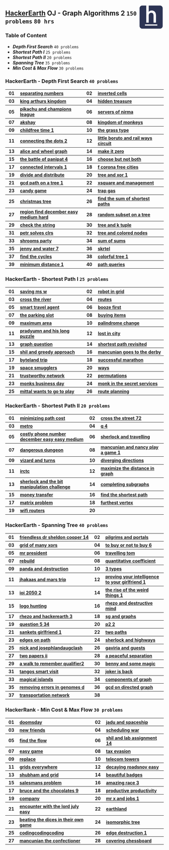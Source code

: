 <img align="right" width="80" src="/logos/hackerearth.jpg"></img>

## [HackerEarth](https://hackerearth.com/) OJ - Graph Algorithms 2 `150 problems` `80 hrs`

### Table of Content

- ***Depth First Search***    `40 problems`
- ***Shortest Path I***       `25 problems`
- ***Shortest Path II***      `20 problems`
- ***Spanning Tree***         `35 problems`
- ***Min Cost & Max Flow***   `30 problems`

### HackerEarth - Depth First Search `40 problems`

<table>
    <tbody>
        <tr>
<th align="center" width="50px">01</th><th align="left" width="550px"><a href="https://hackerearth.com/practice/algorithms/graphs/depth-first-search/practice-problems/algorithm/separating-numbers-6fe976a9/">separating numbers</a></th>
<th align="center" width="50px">02</th><th align="left" width="550px"><a href="https://hackerearth.com/practice/algorithms/graphs/depth-first-search/practice-problems/algorithm/inverted-cells-83eae42d/">inverted cells</a></th>
        </tr>
        <tr>
<th align="center" width="50px">03</th><th align="left" width="550px"><a href="https://hackerearth.com/practice/algorithms/graphs/depth-first-search/practice-problems/algorithm/king-arthurs-kingdom-f40cf764/">king arthurs kingdom</a></th>
<th align="center" width="50px">04</th><th align="left" width="550px"><a href="https://hackerearth.com/practice/algorithms/graphs/depth-first-search/practice-problems/algorithm/hidden-treasure-0d3fa65b/">hidden treasure</a></th>
        </tr>
        <tr>
<th align="center" width="50px">05</th><th align="left" width="550px"><a href="https://hackerearth.com/practice/algorithms/graphs/depth-first-search/practice-problems/algorithm/pikachu-and-champions-league-608a1d43/">pikachu and champions league</a></th>
<th align="center" width="50px">06</th><th align="left" width="550px"><a href="https://hackerearth.com/practice/algorithms/graphs/depth-first-search/practice-problems/algorithm/servers-of-nirma/">servers of nirma</a></th>
        </tr>
        <tr>
<th align="center" width="50px">07</th><th align="left" width="550px"><a href="https://hackerearth.com/practice/algorithms/graphs/depth-first-search/practice-problems/algorithm/akshay/">akshay</a></th>
<th align="center" width="50px">08</th><th align="left" width="550px"><a href="https://hackerearth.com/practice/algorithms/graphs/depth-first-search/practice-problems/algorithm/kingdom-of-monkeys/">kingdom of monkeys</a></th>
        </tr>
        <tr>
<th align="center" width="50px">09</th><th align="left" width="550px"><a href="https://hackerearth.com/practice/algorithms/graphs/depth-first-search/practice-problems/algorithm/childfree-time-1/">childfree time 1</a></th>
<th align="center" width="50px">10</th><th align="left" width="550px"><a href="https://hackerearth.com/practice/algorithms/graphs/depth-first-search/practice-problems/algorithm/the-grass-type/">the grass type</a></th>
        </tr>
        <tr>
<th align="center" width="50px">11</th><th align="left" width="550px"><a href="https://hackerearth.com/practice/algorithms/graphs/depth-first-search/practice-problems/algorithm/connecting-the-dots-2/">connecting the dots 2</a></th>
<th align="center" width="50px">12</th><th align="left" width="550px"><a href="https://hackerearth.com/practice/algorithms/graphs/depth-first-search/practice-problems/algorithm/little-boruto-and-rail-ways-circuit/">little boruto and rail ways circuit</a></th>
        </tr>
        <tr>
<th align="center" width="50px">13</th><th align="left" width="550px"><a href="https://hackerearth.com/practice/algorithms/graphs/depth-first-search/practice-problems/algorithm/alice-and-wheel-graph/">alice and wheel graph</a></th>
<th align="center" width="50px">14</th><th align="left" width="550px"><a href="https://hackerearth.com/practice/algorithms/graphs/depth-first-search/practice-problems/algorithm/make-it-zero/">make it zero</a></th>
        </tr>
        <tr>
<th align="center" width="50px">15</th><th align="left" width="550px"><a href="https://hackerearth.com/practice/algorithms/graphs/depth-first-search/practice-problems/algorithm/the-battle-of-panipat-4/">the battle of panipat 4</a></th>
<th align="center" width="50px">16</th><th align="left" width="550px"><a href="https://hackerearth.com/practice/algorithms/graphs/depth-first-search/practice-problems/algorithm/choose-but-not-both-0478f107/">choose but not both</a></th>
        </tr>
        <tr>
<th align="center" width="50px">17</th><th align="left" width="550px"><a href="https://hackerearth.com/practice/algorithms/graphs/depth-first-search/practice-problems/algorithm/connected-intervals-1/">connected intervals 1</a></th>
<th align="center" width="50px">18</th><th align="left" width="550px"><a href="https://hackerearth.com/practice/algorithms/graphs/depth-first-search/practice-problems/algorithm/f-corona-free-cities/">f corona free cities</a></th>
        </tr>
        <tr>
<th align="center" width="50px">19</th><th align="left" width="550px"><a href="https://hackerearth.com/practice/algorithms/graphs/depth-first-search/practice-problems/algorithm/divide-and-distribute-74b70a00/">divide and distribute</a></th>
<th align="center" width="50px">20</th><th align="left" width="550px"><a href="https://hackerearth.com/practice/algorithms/graphs/depth-first-search/practice-problems/algorithm/tree-and-xor-1-aaedc91e/">tree and xor 1</a></th>
        </tr>
        <tr>
<th align="center" width="50px">21</th><th align="left" width="550px"><a href="https://hackerearth.com/practice/algorithms/graphs/depth-first-search/practice-problems/algorithm/gcd-path-on-a-tree-1-1589989c/">gcd path on a tree 1</a></th>
<th align="center" width="50px">22</th><th align="left" width="550px"><a href="https://hackerearth.com/practice/algorithms/graphs/depth-first-search/practice-problems/algorithm/xsquare-and-management/">xsquare and management</a></th>
        </tr>
        <tr>
<th align="center" width="50px">23</th><th align="left" width="550px"><a href="https://hackerearth.com/practice/algorithms/graphs/depth-first-search/practice-problems/algorithm/candy-game/">candy game</a></th>
<th align="center" width="50px">24</th><th align="left" width="550px"><a href="https://hackerearth.com/practice/algorithms/graphs/depth-first-search/practice-problems/algorithm/trap-gas-e0bcf5ad/">trap gas</a></th>
        </tr>
        <tr>
<th align="center" width="50px">25</th><th align="left" width="550px"><a href="https://hackerearth.com/practice/algorithms/graphs/depth-first-search/practice-problems/algorithm/christmas-tree/">christmas tree</a></th>
<th align="center" width="50px">26</th><th align="left" width="550px"><a href="https://hackerearth.com/practice/algorithms/graphs/depth-first-search/practice-problems/algorithm/find-the-sum-of-shortest-paths-b47a96cd/">find the sum of shortest paths</a></th>
        </tr>
        <tr>
<th align="center" width="50px">27</th><th align="left" width="550px"><a href="https://hackerearth.com/practice/algorithms/graphs/depth-first-search/practice-problems/algorithm/region-find-december-easy-medium-hard/">region find december easy medium hard</a></th>
<th align="center" width="50px">28</th><th align="left" width="550px"><a href="https://hackerearth.com/practice/algorithms/graphs/depth-first-search/practice-problems/algorithm/random-subset-on-a-tree-22172a94/">random subset on a tree</a></th>
        </tr>
        <tr>
<th align="center" width="50px">29</th><th align="left" width="550px"><a href="https://hackerearth.com/practice/algorithms/graphs/depth-first-search/practice-problems/algorithm/check-the-string-0d25fff4/">check the string</a></th>
<th align="center" width="50px">30</th><th align="left" width="550px"><a href="https://hackerearth.com/practice/algorithms/graphs/depth-first-search/practice-problems/algorithm/tree-and-k-tuple/">tree and k tuple</a></th>
        </tr>
        <tr>
<th align="center" width="50px">31</th><th align="left" width="550px"><a href="https://hackerearth.com/practice/algorithms/graphs/depth-first-search/practice-problems/algorithm/petr-solves-clrs-01096d2d/">petr solves clrs</a></th>
<th align="center" width="50px">32</th><th align="left" width="550px"><a href="https://hackerearth.com/practice/algorithms/graphs/depth-first-search/practice-problems/algorithm/tree-and-colored-nodes-c4f5bbe3/">tree and colored nodes</a></th>
        </tr>
        <tr>
<th align="center" width="50px">33</th><th align="left" width="550px"><a href="https://hackerearth.com/practice/algorithms/graphs/depth-first-search/practice-problems/algorithm/shrooms-party-6f9c8807/">shrooms party</a></th>
<th align="center" width="50px">34</th><th align="left" width="550px"><a href="https://hackerearth.com/practice/algorithms/graphs/depth-first-search/practice-problems/algorithm/sum-of-sums/">sum of sums</a></th>
        </tr>
        <tr>
<th align="center" width="50px">35</th><th align="left" width="550px"><a href="https://hackerearth.com/practice/algorithms/graphs/depth-first-search/practice-problems/algorithm/jenny-and-water-7-d0337cc3-ec2c1136/">jenny and water 7</a></th>
<th align="center" width="50px">36</th><th align="left" width="550px"><a href="https://hackerearth.com/practice/algorithms/graphs/depth-first-search/practice-problems/algorithm/skrtel/">skrtel</a></th>
        </tr>
        <tr>
<th align="center" width="50px">37</th><th align="left" width="550px"><a href="https://hackerearth.com/practice/algorithms/graphs/depth-first-search/practice-problems/algorithm/find-the-cycles/">find the cycles</a></th>
<th align="center" width="50px">38</th><th align="left" width="550px"><a href="https://hackerearth.com/practice/algorithms/graphs/depth-first-search/practice-problems/algorithm/colorful-tree-1-28334713/">colorful tree 1</a></th>
        </tr>
        <tr>
<th align="center" width="50px">39</th><th align="left" width="550px"><a href="https://hackerearth.com/practice/algorithms/graphs/depth-first-search/practice-problems/algorithm/minimum-distance-1/">minimum distance 1</a></th>
<th align="center" width="50px">40</th><th align="left" width="550px"><a href="https://hackerearth.com/practice/algorithms/graphs/depth-first-search/practice-problems/algorithm/path-queries-ba308c8e/">path queries</a></th>
        </tr>
    </tbody>
</table>

### HackerEarth - Shortest Path I `25 problems`

<table>
    <tbody>
        <tr>
<th align="center" width="50px">01</th><th align="left" width="550px"><a href="https://hackerearth.com/practice/algorithms/graphs/shortest-path-algorithms/practice-problems/algorithm/saving-ms-w-7b3d36df/">saving ms w</a></th>
<th align="center" width="50px">02</th><th align="left" width="550px"><a href="https://hackerearth.com/practice/algorithms/graphs/shortest-path-algorithms/practice-problems/algorithm/robot-in-grid-b7d391f7/">robot in grid</a></th>
        </tr>
        <tr>
<th align="center" width="50px">03</th><th align="left" width="550px"><a href="https://hackerearth.com/practice/algorithms/graphs/shortest-path-algorithms/practice-problems/algorithm/cross-the-river-052be366/">cross the river</a></th>
<th align="center" width="50px">04</th><th align="left" width="550px"><a href="https://hackerearth.com/practice/algorithms/graphs/shortest-path-algorithms/practice-problems/algorithm/routes-48c6192a/">routes</a></th>
        </tr>
        <tr>
<th align="center" width="50px">05</th><th align="left" width="550px"><a href="https://hackerearth.com/practice/algorithms/graphs/shortest-path-algorithms/practice-problems/algorithm/smart-travel-agent/">smart travel agent</a></th>
<th align="center" width="50px">06</th><th align="left" width="550px"><a href="https://hackerearth.com/practice/algorithms/graphs/shortest-path-algorithms/practice-problems/algorithm/booze-first-76e979dd/">booze first</a></th>
        </tr>
        <tr>
<th align="center" width="50px">07</th><th align="left" width="550px"><a href="https://hackerearth.com/practice/algorithms/graphs/shortest-path-algorithms/practice-problems/algorithm/the-parking-slot-9fac40d6/">the parking slot</a></th>
<th align="center" width="50px">08</th><th align="left" width="550px"><a href="https://hackerearth.com/practice/algorithms/graphs/shortest-path-algorithms/practice-problems/algorithm/buying-items-d552af6f/">buying items</a></th>
        </tr>
        <tr>
<th align="center" width="50px">09</th><th align="left" width="550px"><a href="https://hackerearth.com/practice/algorithms/graphs/shortest-path-algorithms/practice-problems/algorithm/maximum-area-fd641ce2/">maximum area</a></th>
<th align="center" width="50px">10</th><th align="left" width="550px"><a href="https://hackerearth.com/practice/algorithms/graphs/shortest-path-algorithms/practice-problems/algorithm/palindrome-change-3e337ebf/">palindrome change</a></th>
        </tr>
        <tr>
<th align="center" width="50px">11</th><th align="left" width="550px"><a href="https://hackerearth.com/practice/algorithms/graphs/shortest-path-algorithms/practice-problems/algorithm/pradyumn-and-his-long-puzzle/">pradyumn and his long puzzle</a></th>
<th align="center" width="50px">12</th><th align="left" width="550px"><a href="https://hackerearth.com/practice/algorithms/graphs/shortest-path-algorithms/practice-problems/algorithm/lost-in-city-f6e7f540/">lost in city</a></th>
        </tr>
        <tr>
<th align="center" width="50px">13</th><th align="left" width="550px"><a href="https://hackerearth.com/practice/algorithms/graphs/shortest-path-algorithms/practice-problems/algorithm/graph-question/">graph question</a></th>
<th align="center" width="50px">14</th><th align="left" width="550px"><a href="https://hackerearth.com/practice/algorithms/graphs/shortest-path-algorithms/practice-problems/algorithm/shortest-path-revisited-9e1091ea/">shortest path revisited</a></th>
        </tr>
        <tr>
<th align="center" width="50px">15</th><th align="left" width="550px"><a href="https://hackerearth.com/practice/algorithms/graphs/shortest-path-algorithms/practice-problems/algorithm/shil-and-greedy-approach/">shil and greedy approach</a></th>
<th align="center" width="50px">16</th><th align="left" width="550px"><a href="https://hackerearth.com/practice/algorithms/graphs/shortest-path-algorithms/practice-problems/algorithm/mancunian-goes-to-the-derby/">mancunian goes to the derby</a></th>
        </tr>
        <tr>
<th align="center" width="50px">17</th><th align="left" width="550px"><a href="https://hackerearth.com/practice/algorithms/graphs/shortest-path-algorithms/practice-problems/algorithm/byteland-trip/">byteland trip</a></th>
<th align="center" width="50px">18</th><th align="left" width="550px"><a href="https://hackerearth.com/practice/algorithms/graphs/shortest-path-algorithms/practice-problems/algorithm/successful-marathon-0691ec04/">successful marathon</a></th>
        </tr>
        <tr>
<th align="center" width="50px">19</th><th align="left" width="550px"><a href="https://hackerearth.com/practice/algorithms/graphs/shortest-path-algorithms/practice-problems/algorithm/space-smugglers/">space smugglers</a></th>
<th align="center" width="50px">20</th><th align="left" width="550px"><a href="https://hackerearth.com/practice/algorithms/graphs/shortest-path-algorithms/practice-problems/algorithm/ways/">ways</a></th>
        </tr>
        <tr>
<th align="center" width="50px">21</th><th align="left" width="550px"><a href="https://hackerearth.com/practice/algorithms/graphs/shortest-path-algorithms/practice-problems/algorithm/trustworthy-network/">trustworthy network</a></th>
<th align="center" width="50px">22</th><th align="left" width="550px"><a href="https://hackerearth.com/practice/algorithms/graphs/shortest-path-algorithms/practice-problems/algorithm/permutations/">permutations</a></th>
        </tr>
        <tr>
<th align="center" width="50px">23</th><th align="left" width="550px"><a href="https://hackerearth.com/practice/algorithms/graphs/shortest-path-algorithms/practice-problems/algorithm/monks-business-day/">monks business day</a></th>
<th align="center" width="50px">24</th><th align="left" width="550px"><a href="https://hackerearth.com/practice/algorithms/graphs/shortest-path-algorithms/practice-problems/algorithm/monk-in-the-secret-services/">monk in the secret services</a></th>
        </tr>
        <tr>
<th align="center" width="50px">25</th><th align="left" width="550px"><a href="https://hackerearth.com/practice/algorithms/graphs/shortest-path-algorithms/practice-problems/algorithm/mittal-wants-to-go-to-play/">mittal wants to go to play</a></th>
<th align="center" width="50px">26</th><th align="left" width="550px"><a href="https://hackerearth.com/practice/algorithms/graphs/shortest-path-algorithms/practice-problems/algorithm/route-planning-c6409134/">route planning</a></th>
        </tr>
    </tbody>
</table>

### HackerEarth - Shortest Path II `20 problems`

<table>
    <tbody>
        <tr>
<th align="center" width="50px">01</th><th align="left" width="550px"><a href="https://hackerearth.com/practice/algorithms/graphs/shortest-path-algorithms/practice-problems/algorithm/minimizing-path-cost/">minimizing path cost</a></th>
<th align="center" width="50px">02</th><th align="left" width="550px"><a href="https://hackerearth.com/practice/algorithms/graphs/shortest-path-algorithms/practice-problems/algorithm/cross-the-street-72/">cross the street 72</a></th>
        </tr>
        <tr>
<th align="center" width="50px">03</th><th align="left" width="550px"><a href="https://hackerearth.com/practice/algorithms/graphs/shortest-path-algorithms/practice-problems/algorithm/metro-6db2ba1b/">metro</a></th>
<th align="center" width="50px">04</th><th align="left" width="550px"><a href="https://hackerearth.com/practice/algorithms/graphs/shortest-path-algorithms/practice-problems/algorithm/q-4/">q 4</a></th>
        </tr>
        <tr>
<th align="center" width="50px">05</th><th align="left" width="550px"><a href="https://hackerearth.com/practice/algorithms/graphs/shortest-path-algorithms/practice-problems/algorithm/costly-phone-number-december-easy-easy-medium/">costly phone number december easy easy medium</a></th>
<th align="center" width="50px">06</th><th align="left" width="550px"><a href="https://hackerearth.com/practice/algorithms/graphs/shortest-path-algorithms/practice-problems/algorithm/sherlock-and-travelling/">sherlock and travelling</a></th>
        </tr>
        <tr>
<th align="center" width="50px">07</th><th align="left" width="550px"><a href="https://hackerearth.com/practice/algorithms/graphs/shortest-path-algorithms/practice-problems/algorithm/dangerous-dungeon/">dangerous dungeon</a></th>
<th align="center" width="50px">08</th><th align="left" width="550px"><a href="https://hackerearth.com/practice/algorithms/graphs/shortest-path-algorithms/practice-problems/algorithm/mancunian-and-nancy-play-a-game-1/">mancunian and nancy play a game 1</a></th>
        </tr>
        <tr>
<th align="center" width="50px">09</th><th align="left" width="550px"><a href="https://hackerearth.com/practice/algorithms/graphs/shortest-path-algorithms/practice-problems/algorithm/vizard-and-turns-a8c61c7e/">vizard and turns</a></th>
<th align="center" width="50px">10</th><th align="left" width="550px"><a href="https://hackerearth.com/practice/algorithms/graphs/shortest-path-algorithms/practice-problems/algorithm/diverging-directions-c3a64882/">diverging directions</a></th>
        </tr>
        <tr>
<th align="center" width="50px">11</th><th align="left" width="550px"><a href="https://hackerearth.com/practice/algorithms/graphs/shortest-path-algorithms/practice-problems/algorithm/irctc/">irctc</a></th>
<th align="center" width="50px">12</th><th align="left" width="550px"><a href="https://hackerearth.com/practice/algorithms/graphs/shortest-path-algorithms/practice-problems/approximate/maximize-the-distance-in-graph-2e8503e7/">maximize the distance in graph</a></th>
        </tr>
        <tr>
<th align="center" width="50px">13</th><th align="left" width="550px"><a href="https://hackerearth.com/practice/algorithms/graphs/shortest-path-algorithms/practice-problems/algorithm/sherlock-and-the-bit-manipulation-challenge-d4e61686/">sherlock and the bit manipulation challenge</a></th>
<th align="center" width="50px">14</th><th align="left" width="550px"><a href="https://hackerearth.com/practice/algorithms/graphs/shortest-path-algorithms/practice-problems/algorithm/completing-subgraphs-8a55d9a5/">completing subgraphs</a></th>
        </tr>
        <tr>
<th align="center" width="50px">15</th><th align="left" width="550px"><a href="https://hackerearth.com/practice/algorithms/graphs/shortest-path-algorithms/practice-problems/algorithm/money-transfer-c6c93a50/">money transfer</a></th>
<th align="center" width="50px">16</th><th align="left" width="550px"><a href="https://hackerearth.com/practice/algorithms/graphs/shortest-path-algorithms/practice-problems/algorithm/find-the-shortest-path-71e2e3d7/">find the shortest path</a></th>
        </tr>
        <tr>
<th align="center" width="50px">17</th><th align="left" width="550px"><a href="https://hackerearth.com/practice/algorithms/graphs/shortest-path-algorithms/practice-problems/algorithm/matrix-problem/">matrix problem</a></th>
<th align="center" width="50px">18</th><th align="left" width="550px"><a href="https://hackerearth.com/practice/algorithms/graphs/shortest-path-algorithms/practice-problems/algorithm/furthest-vertex/">furthest vertex</a></th>
        </tr>
        <tr>
<th align="center" width="50px">19</th><th align="left" width="550px"><a href="https://hackerearth.com/practice/algorithms/graphs/shortest-path-algorithms/practice-problems/algorithm/wifi-routers/">wifi routers</a></th>
<th align="center" width="50px">20</th><th align="left" width="550px"><a href=""></a></th>
        </tr>
    </tbody>
</table>

### HackerEarth - Spanning Tree `40 problems`

<table>
    <tbody>
        <tr>
<th align="center" width="50px">01</th><th align="left" width="550px"><a href="https://hackerearth.com/practice/algorithms/graphs/minimum-spanning-tree/practice-problems/algorithm/friendless-dr-sheldon-cooper-14/">friendless dr sheldon cooper 14</a></th>
<th align="center" width="50px">02</th><th align="left" width="550px"><a href="https://hackerearth.com/practice/algorithms/graphs/minimum-spanning-tree/practice-problems/algorithm/pilgrims-and-portals/">pilgrims and portals</a></th>
        </tr>
        <tr>
<th align="center" width="50px">03</th><th align="left" width="550px"><a href="https://hackerearth.com/practice/algorithms/graphs/minimum-spanning-tree/practice-problems/algorithm/grid-of-many-xors-de84b766/">grid of many xors</a></th>
<th align="center" width="50px">04</th><th align="left" width="550px"><a href="https://hackerearth.com/practice/algorithms/graphs/minimum-spanning-tree/practice-problems/algorithm/to-buy-or-not-to-buy-6/">to buy or not to buy 6</a></th>
        </tr>
        <tr>
<th align="center" width="50px">05</th><th align="left" width="550px"><a href="https://hackerearth.com/practice/algorithms/graphs/minimum-spanning-tree/practice-problems/algorithm/mr-president/">mr president</a></th>
<th align="center" width="50px">06</th><th align="left" width="550px"><a href="https://hackerearth.com/practice/algorithms/graphs/minimum-spanning-tree/practice-problems/algorithm/travelling-tom-7eadedb7/">travelling tom</a></th>
        </tr>
        <tr>
<th align="center" width="50px">07</th><th align="left" width="550px"><a href="https://hackerearth.com/practice/algorithms/graphs/minimum-spanning-tree/practice-problems/algorithm/rebuild/">rebuild</a></th>
<th align="center" width="50px">08</th><th align="left" width="550px"><a href="https://hackerearth.com/practice/algorithms/graphs/minimum-spanning-tree/practice-problems/algorithm/quantitative-coefficient/">quantitative coefficient</a></th>
        </tr>
        <tr>
<th align="center" width="50px">09</th><th align="left" width="550px"><a href="https://hackerearth.com/practice/algorithms/graphs/minimum-spanning-tree/practice-problems/algorithm/panda-and-destruction/">panda and destruction</a></th>
<th align="center" width="50px">10</th><th align="left" width="550px"><a href="https://hackerearth.com/practice/algorithms/graphs/minimum-spanning-tree/practice-problems/algorithm/3-types/">3 types</a></th>
        </tr>
        <tr>
<th align="center" width="50px">11</th><th align="left" width="550px"><a href="https://hackerearth.com/practice/algorithms/graphs/minimum-spanning-tree/practice-problems/algorithm/jhakaas-and-mars-trip/">jhakaas and mars trip</a></th>
<th align="center" width="50px">12</th><th align="left" width="550px"><a href="https://hackerearth.com/practice/algorithms/graphs/minimum-spanning-tree/practice-problems/algorithm/proving-your-intelligence-to-your-girlfriend-1/">proving your intelligence to your girlfriend 1</a></th>
        </tr>
        <tr>
<th align="center" width="50px">13</th><th align="left" width="550px"><a href="https://hackerearth.com/practice/algorithms/graphs/minimum-spanning-tree/practice-problems/algorithm/ioi-2050-2/">ioi 2050 2</a></th>
<th align="center" width="50px">14</th><th align="left" width="550px"><a href="https://hackerearth.com/practice/algorithms/graphs/flood-fill-algorithm/practice-problems/algorithm/the-rise-of-the-weird-things-1/">the rise of the weird things 1</a></th>
        </tr>
        <tr>
<th align="center" width="50px">15</th><th align="left" width="550px"><a href="https://hackerearth.com/practice/algorithms/graphs/flood-fill-algorithm/practice-problems/algorithm/logo-hunting-2d4068ca/">logo hunting</a></th>
<th align="center" width="50px">16</th><th align="left" width="550px"><a href="https://hackerearth.com/practice/algorithms/graphs/articulation-points-and-bridges/practice-problems/algorithm/rhezo-and-destructive-mind/">rhezo and destructive mind</a></th>
        </tr>
        <tr>
<th align="center" width="50px">17</th><th align="left" width="550px"><a href="https://hackerearth.com/practice/algorithms/graphs/articulation-points-and-bridges/practice-problems/algorithm/rhezo-and-hackerearth-3/">rhezo and hackerearth 3</a></th>
<th align="center" width="50px">18</th><th align="left" width="550px"><a href="https://hackerearth.com/practice/algorithms/graphs/articulation-points-and-bridges/practice-problems/algorithm/sg-and-graphs/">sg and graphs</a></th>
        </tr>
        <tr>
<th align="center" width="50px">19</th><th align="left" width="550px"><a href="https://hackerearth.com/practice/algorithms/graphs/articulation-points-and-bridges/practice-problems/algorithm/question-5-34/">question 5 34</a></th>
<th align="center" width="50px">20</th><th align="left" width="550px"><a href="https://hackerearth.com/practice/algorithms/graphs/articulation-points-and-bridges/practice-problems/algorithm/p2-2-b370c810/">p2 2</a></th>
        </tr>
        <tr>
<th align="center" width="50px">21</th><th align="left" width="550px"><a href="https://hackerearth.com/practice/algorithms/graphs/articulation-points-and-bridges/practice-problems/algorithm/sankets-girlfriend-1/">sankets girlfriend 1</a></th>
<th align="center" width="50px">22</th><th align="left" width="550px"><a href="https://hackerearth.com/practice/algorithms/graphs/articulation-points-and-bridges/practice-problems/algorithm/two-paths/">two paths</a></th>
        </tr>
        <tr>
<th align="center" width="50px">23</th><th align="left" width="550px"><a href="https://hackerearth.com/practice/algorithms/graphs/articulation-points-and-bridges/practice-problems/algorithm/edges-on-path-a62d5276/">edges on path</a></th>
<th align="center" width="50px">24</th><th align="left" width="550px"><a href="https://hackerearth.com/practice/algorithms/graphs/articulation-points-and-bridges/practice-problems/algorithm/sherlock-and-highways/">sherlock and highways</a></th>
        </tr>
        <tr>
<th align="center" width="50px">25</th><th align="left" width="550px"><a href="https://hackerearth.com/practice/algorithms/graphs/articulation-points-and-bridges/practice-problems/algorithm/nick-and-josephlandaugclash/">nick and josephlandaugclash</a></th>
<th align="center" width="50px">26</th><th align="left" width="550px"><a href="https://hackerearth.com/practice/algorithms/graphs/biconnected-components/practice-problems/algorithm/gaviria-and-guests/">gaviria and guests</a></th>
        </tr>
        <tr>
<th align="center" width="50px">27</th><th align="left" width="550px"><a href="https://hackerearth.com/practice/algorithms/graphs/biconnected-components/practice-problems/algorithm/two-papers-ii-02086be4/">two papers ii</a></th>
<th align="center" width="50px">28</th><th align="left" width="550px"><a href="https://hackerearth.com/practice/algorithms/graphs/biconnected-components/practice-problems/algorithm/a-peaceful-separation/">a peaceful separation</a></th>
        </tr>
        <tr>
<th align="center" width="50px">29</th><th align="left" width="550px"><a href="https://hackerearth.com/practice/algorithms/graphs/strongly-connected-components/practice-problems/algorithm/a-walk-to-remember-qualifier2/">a walk to remember qualifier2</a></th>
<th align="center" width="50px">30</th><th align="left" width="550px"><a href="https://hackerearth.com/practice/algorithms/graphs/strongly-connected-components/practice-problems/algorithm/benny-and-some-magic/">benny and some magic</a></th>
        </tr>
        <tr>
<th align="center" width="50px">31</th><th align="left" width="550px"><a href="https://hackerearth.com/practice/algorithms/graphs/strongly-connected-components/practice-problems/algorithm/tangos-smart-visit/">tangos smart visit</a></th>
<th align="center" width="50px">32</th><th align="left" width="550px"><a href="https://hackerearth.com/practice/algorithms/graphs/strongly-connected-components/practice-problems/algorithm/joker-is-back/">joker is back</a></th>
        </tr>
        <tr>
<th align="center" width="50px">33</th><th align="left" width="550px"><a href="https://hackerearth.com/practice/algorithms/graphs/strongly-connected-components/practice-problems/algorithm/magical-islands/">magical islands</a></th>
<th align="center" width="50px">34</th><th align="left" width="550px"><a href="https://hackerearth.com/practice/algorithms/graphs/strongly-connected-components/practice-problems/algorithm/components-of-graph-2b95e067/">components of graph</a></th>
        </tr>
        <tr>
<th align="center" width="50px">35</th><th align="left" width="550px"><a href="https://hackerearth.com/practice/algorithms/graphs/strongly-connected-components/practice-problems/algorithm/removing-errors-in-genomes-d/">removing errors in genomes d</a></th>
<th align="center" width="50px">36</th><th align="left" width="550px"><a href="https://hackerearth.com/practice/algorithms/graphs/strongly-connected-components/practice-problems/algorithm/gcd-on-directed-graph-1122228a/">gcd on directed graph</a></th>
        </tr>
        <tr>
<th align="center" width="50px">37</th><th align="left" width="550px"><a href="https://hackerearth.com/practice/algorithms/graphs/strongly-connected-components/practice-problems/algorithm/transportation-network-a3bc571b/">transportation network</a></th>
<th align="center" width="50px">38</th><th align="left" width="550px"><a href=""></a></th>
        </tr>
    </tbody>
</table>

### HackerRank - Min Cost & Max Flow `30 problems`

<table>
    <tbody>
        <tr>
<th align="center" width="50px">01</th><th align="left" width="550px"><a href="https://hackerearth.com/practice/algorithms/graphs/maximum-flow/practice-problems/algorithm/doomsday/">doomsday</a></th>
<th align="center" width="50px">02</th><th align="left" width="550px"><a href="https://hackerearth.com/practice/algorithms/graphs/maximum-flow/practice-problems/algorithm/jadu-and-spaceship/">jadu and spaceship</a></th>
        </tr>
        <tr>
<th align="center" width="50px">03</th><th align="left" width="550px"><a href="https://hackerearth.com/practice/algorithms/graphs/maximum-flow/practice-problems/algorithm/new-friends/">new friends</a></th>
<th align="center" width="50px">04</th><th align="left" width="550px"><a href="https://hackerearth.com/practice/algorithms/graphs/maximum-flow/practice-problems/algorithm/scheduling-war/">scheduling war</a></th>
        </tr>
        <tr>
<th align="center" width="50px">05</th><th align="left" width="550px"><a href="https://hackerearth.com/practice/algorithms/graphs/maximum-flow/practice-problems/algorithm/find-the-flow/">find the flow</a></th>
<th align="center" width="50px">06</th><th align="left" width="550px"><a href="https://hackerearth.com/practice/algorithms/graphs/maximum-flow/practice-problems/algorithm/shil-and-lab-assignment-14/">shil and lab assignment 14</a></th>
        </tr>
        <tr>
<th align="center" width="50px">07</th><th align="left" width="550px"><a href="https://hackerearth.com/practice/algorithms/graphs/maximum-flow/practice-problems/algorithm/easy-game/">easy game</a></th>
<th align="center" width="50px">08</th><th align="left" width="550px"><a href="https://hackerearth.com/practice/algorithms/graphs/maximum-flow/practice-problems/algorithm/tax-evasion/">tax evasion</a></th>
        </tr>
        <tr>
<th align="center" width="50px">09</th><th align="left" width="550px"><a href="https://hackerearth.com/practice/algorithms/graphs/maximum-flow/practice-problems/algorithm/replace/">replace</a></th>
<th align="center" width="50px">10</th><th align="left" width="550px"><a href="https://hackerearth.com/practice/algorithms/graphs/maximum-flow/practice-problems/algorithm/telecom-towers-06c98fbd/">telecom towers</a></th>
        </tr>
        <tr>
<th align="center" width="50px">11</th><th align="left" width="550px"><a href="https://hackerearth.com/practice/algorithms/graphs/maximum-flow/practice-problems/algorithm/grids-everywhere/">grids everywhere</a></th>
<th align="center" width="50px">12</th><th align="left" width="550px"><a href="https://hackerearth.com/practice/algorithms/graphs/maximum-flow/practice-problems/algorithm/decaying-roadsnov-easy-8e930584/">decaying roadsnov easy</a></th>
        </tr>
        <tr>
<th align="center" width="50px">13</th><th align="left" width="550px"><a href="https://hackerearth.com/practice/algorithms/graphs/maximum-flow/practice-problems/algorithm/shubham-and-grid-806c2c66/">shubham and grid</a></th>
<th align="center" width="50px">14</th><th align="left" width="550px"><a href="https://hackerearth.com/practice/algorithms/graphs/maximum-flow/practice-problems/algorithm/beautiful-badges/">beautiful badges</a></th>
        </tr>
        <tr>
<th align="center" width="50px">15</th><th align="left" width="550px"><a href="https://hackerearth.com/practice/algorithms/graphs/minimum-cost-maximum-flow/practice-problems/algorithm/salesmans-problem/">salesmans problem</a></th>
<th align="center" width="50px">16</th><th align="left" width="550px"><a href="https://hackerearth.com/practice/algorithms/graphs/minimum-cost-maximum-flow/practice-problems/algorithm/amazing-race-3/">amazing race 3</a></th>
        </tr>
        <tr>
<th align="center" width="50px">17</th><th align="left" width="550px"><a href="https://hackerearth.com/practice/algorithms/graphs/minimum-cost-maximum-flow/practice-problems/algorithm/bruce-and-the-chocolates-9/">bruce and the chocolates 9</a></th>
<th align="center" width="50px">18</th><th align="left" width="550px"><a href="https://hackerearth.com/practice/algorithms/graphs/minimum-cost-maximum-flow/practice-problems/algorithm/productive-productivity/">productive productivity</a></th>
        </tr>
        <tr>
<th align="center" width="50px">19</th><th align="left" width="550px"><a href="https://hackerearth.com/practice/algorithms/graphs/minimum-cost-maximum-flow/practice-problems/algorithm/company-cc24027a/">company</a></th>
<th align="center" width="50px">20</th><th align="left" width="550px"><a href="https://hackerearth.com/practice/algorithms/graphs/minimum-cost-maximum-flow/practice-problems/algorithm/mr-x-and-jobs-1-77e795c3/">mr x and jobs 1</a></th>
        </tr>
        <tr>
<th align="center" width="50px">21</th><th align="left" width="550px"><a href="https://hackerearth.com/practice/algorithms/graphs/minimum-cost-maximum-flow/practice-problems/algorithm/encounter-with-the-lord-july-easy/">encounter with the lord july easy</a></th>
<th align="center" width="50px">22</th><th align="left" width="550px"><a href="https://hackerearth.com/practice/algorithms/graphs/minimum-cost-maximum-flow/practice-problems/algorithm/earthland/">earthland</a></th>
        </tr>
        <tr>
<th align="center" width="50px">23</th><th align="left" width="550px"><a href="https://hackerearth.com/practice/algorithms/graphs/minimum-cost-maximum-flow/practice-problems/algorithm/beating-the-dices-in-their-own-game/">beating the dices in their own game</a></th>
<th align="center" width="50px">24</th><th align="left" width="550px"><a href="https://hackerearth.com/practice/algorithms/graphs/minimum-cost-maximum-flow/practice-problems/algorithm/isomorphic-tree-70be4549/">isomorphic tree</a></th>
        </tr>
        <tr>
<th align="center" width="50px">25</th><th align="left" width="550px"><a href="https://hackerearth.com/practice/algorithms/graphs/minimum-cost-maximum-flow/practice-problems/algorithm/codingcodingcoding/">codingcodingcoding</a></th>
<th align="center" width="50px">26</th><th align="left" width="550px"><a href="https://hackerearth.com/practice/algorithms/graphs/min-cut/practice-problems/algorithm/edge-destruction-1/">edge destruction 1</a></th>
        </tr>
        <tr>
<th align="center" width="50px">27</th><th align="left" width="550px"><a href="https://hackerearth.com/practice/algorithms/graphs/min-cut/practice-problems/algorithm/mancunian-the-confectioner/">mancunian the confectioner</a></th>
<th align="center" width="50px">28</th><th align="left" width="550px"><a href="https://hackerearth.com/practice/algorithms/graphs/min-cut/practice-problems/algorithm/covering-chessboard/">covering chessboard</a></th>
        </tr>
    </tbody>
</table>
